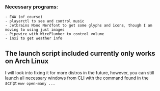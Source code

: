 ### Necessary programs:
    - EWW (of course)
    - playerctl to see and control music
    - Jetbrains Mono Nerdfont to get some glyphs and icons, though I am moving to using just images
    - Pipewire with WirePlumber to control volume
    - inxi to get weather info

## The launch script included currently only works on Arch Linux 
I will look into fixing it for more distros in the future, however, you can still launch all necessary windows from CLI with the command found in the script `eww open-many ...`
